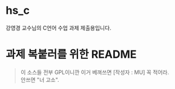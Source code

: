 # hs_c
강영경 교수님의 C언어 수업 과제 제출용입니다.


# 과제 복붙러를 위한 README
> 이 소스들 전부 GPL이니깐 이거 베껴쓰면 [작성자 : MU] 꼭 적어라.  
> 안쓰면 "너 고소".
